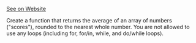 [See on Website](https://www.codewars.com/kata/57b68bc7b69bfc8209000307)

Create a function that returns the average of an array of numbers ("scores"), rounded to the nearest whole number. You are not allowed to use any loops (including for, for/in, while, and do/while loops).